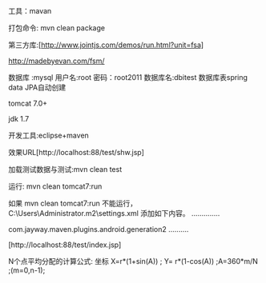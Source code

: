 工具：mavan

打包命令: mvn clean package  

第三方库:[http://www.jointjs.com/demos/run.html?unit=fsa]

http://madebyevan.com/fsm/

数据库 :mysql 用户名:root 密码：root2011 数据库名:dbitest  数据库表spring data JPA自动创建

tomcat 7.0+

jdk 1.7

开发工具:eclipse+maven

效果URL[http://localhost:88/test/shw.jsp]

加载测试数据与测试:mvn clean test

运行: mvn clean tomcat7:run

如果 mvn clean tomcat7:run 不能运行，  C:\Users\Administrator\.m2\settings.xml 添加如下内容。
..............

 <pluginGroups>      
 	  <pluginGroup>com.jayway.maven.plugins.android.generation2</pluginGroup>
  </pluginGroups>
..........

</settings>


[http://localhost:88/test/index.jsp]

N个点平均分配的计算公式: 坐标 X=r*(1+sin(A)) ; Y= r*(1-cos(A)) ;A=360*m/N ;(m=0,n-1);